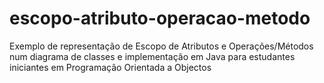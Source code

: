 # escopo-atributo-operacao-metodo
Exemplo de representação de Escopo de Atributos e Operações/Métodos num diagrama de classes e implementação em Java para estudantes iniciantes em Programação Orientada a Objectos
